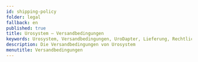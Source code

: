 ```yaml
---
id: shipping-policy
folder: legal
fallback: en
published: true
title: Urosystem – Versandbedingungen
keywords: Urosystem, Versandbedingungen, UroDapter, Lieferung, Rechtliches
description: Die Versandbedingungen von Urosystem
menutitle: Versandbedingungen
---
```


